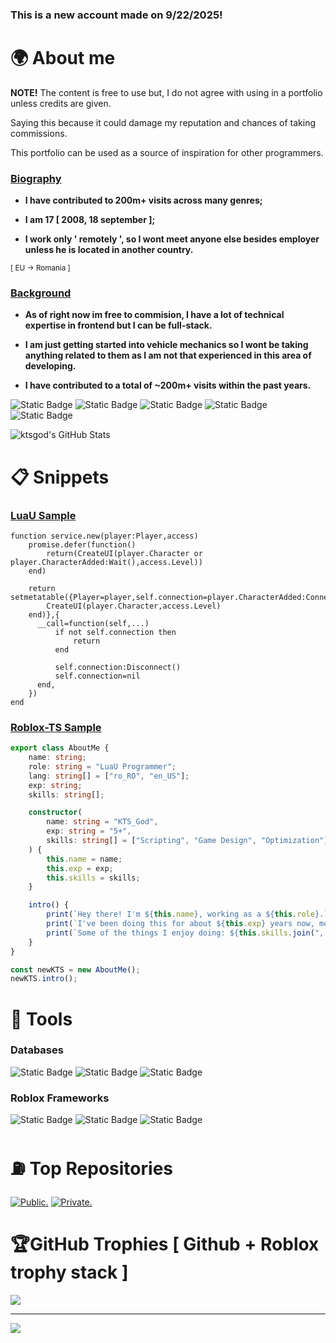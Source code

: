 ### This is a new account made on 9/22/2025!

# 🌍 About me

**NOTE!** The content is free to use but, I do not agree with using in a portfolio unless credits are given.

Saying this because it could damage my reputation and chances of taking commissions.

This portfolio can be used as a source of inspiration for other programmers.

### <ins>Biography</ins>

- **I have contributed to 200m+ visits across many genres;**

- **I am 17 [ 2008, 18 september ];**

- **I work only ' remotely ', so I wont meet anyone else besides employer unless he is located in another country.**

<sub>[ EU -> Romania ]</sub>

### <ins>Background</ins>

- **As of right now im free to commision, I have a lot of technical expertise in frontend but I can be full-stack.**

- **I am just getting started into vehicle mechanics so I wont be taking anything related to them as I am not that experienced in this area of developing.**

- **I have contributed to a total of ~200m+ visits within the past years.**

![Static Badge](https://img.shields.io/badge/Roblox%20TS-darkred?style=flat-square)
![Static Badge](https://img.shields.io/badge/HTML-grey?style=flat-square)
![Static Badge](https://img.shields.io/badge/Python-orange?style=flat-square)
![Static Badge](https://img.shields.io/badge/LuaU-f?style=flat-square&color=cyan)
![Static Badge](https://img.shields.io/badge/Rust-darkblue?style=flat-square&color=darkblue)

<img src="https://github-readme-stats.vercel.app/api/top-langs/?username=ktsgod&theme=vue&show_icons=true&hide_border=false&layout=compact" alt="ktsgod's GitHub Stats" />

# 📋 Snippets

### <ins>LuaU Sample</ins>
``` LuaU
function service.new(player:Player,access)
    promise.defer(function()
        return(CreateUI(player.Character or player.CharacterAdded:Wait(),access.Level))
    end)

    return setmetatable({Player=player,self.connection=player.CharacterAdded:Connect(function(char)
        CreateUI(player.Character,access.Level)
    end)},{
      __call=function(self,...)
          if not self.connection then
              return
          end
          
          self.connection:Disconnect()
          self.connection=nil
      end,
    })
end
```

### <ins>Roblox-TS Sample</ins>
``` TypeScript
export class AboutMe {
    name: string;
    role: string = "LuaU Programmer";
    lang: string[] = ["ro_RO", "en_US"];
    exp: string;
    skills: string[];

    constructor(
        name: string = "KTS_God",
        exp: string = "5+",
        skills: string[] = ["Scripting", "Game Design", "Optimization"]
    ) {
        this.name = name;
        this.exp = exp;
        this.skills = skills;
    }

    intro() {
        print(`Hey there! I'm ${this.name}, working as a ${this.role}.`);
        print(`I've been doing this for about ${this.exp} years now, mostly in ${this.lang.join(" and ")}.`);
        print(`Some of the things I enjoy doing: ${this.skills.join(", ")}.`);
    }
}

const newKTS = new AboutMe();
newKTS.intro();
```

# 🚧 Tools

### <ind>Databases</ind>

![Static Badge](https://img.shields.io/badge/MySQL-Data?style=flat-square&color=darkgreen&link=https%3A%2F%2Fwww.mysql.com%2F)
![Static Badge](https://img.shields.io/badge/Microsoft%20SQL-Data?style=flat-square&color=darkorange&link=https%3A%2F%2Fwww.microsoft.com%2Fen-us%2Fsql-server)
![Static Badge](https://img.shields.io/badge/Oracle-Data?style=flat-square&color=blue&link=https%3A%2F%2Fwww.oracle.com%2F)

### <ind>Roblox Frameworks</ind>

![Static Badge](https://img.shields.io/badge/Knit-Framework?style=flat-square&color=violet&link=https%3A%2F%2Fsleitnick.github.io%2FKnit%2F)
![Static Badge](https://img.shields.io/badge/Nevermore%20Engine-Framework?style=flat-square&color=grey&link=https%3A%2F%2Fquenty.github.io%2FNevermoreEngine%2F)
![Static Badge](https://img.shields.io/badge/Custom%20Frameworks-Framework?style=flat-square&color=darkblue)

# ⛽ Top Repositories

[![Public.](https://github-readme-stats.vercel.app/api/pin/?username=syncronicc&repo=Public)](https://github.com/syncronicc/Public)
[![Private.](https://github-readme-stats.vercel.app/api/pin/?username=syncronicc&repo=Private)](https://github.com/syncronicc/Private)

# 🏆GitHub Trophies [ Github + Roblox trophy stack ]
![](https://github-trophies.vercel.app/?username=kts&theme=radical&no-frame=false&no-bg=false&margin-w=4)

---
[![](https://visitcount.itsvg.in/api?id=kts&icon=0&color=0)](https://visitcount.itsvg.in)
